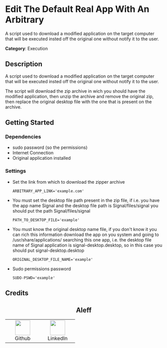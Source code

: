# Edit The Default Real App With An Arbitrary

A script used to download a modified application on the target computer that will be executed insted off the original one without notify it to the user.

**Category**: Execution

## Description

A script used to download a modified application on the target computer that will be executed insted off the original one without notify it to the user.

The script will download the zip archive in wich you should have the modified application, then unzip the archive and remove the original zip, then replace the original desktop file with the one that is present on the archive.

## Getting Started

### Dependencies

* sudo password (so the permissions)
* Internet Connection
* Original application installed 

### Settings

- Set the link from which to download the zipper archive

  ```shell
  ARBITRARY_APP_LINK='example.com'
  ```

- You must set the desktop file path present in the zip file, if i.e. you have the app name Signal and the desktop file path is Signal/files/signal you should put the path Signal/files/signal

  ```shell
  PATH_TO_DESKTOP_FILE='example'
  ```

- You must know the original desktop name file, if you don't know it you can rich this information download the app on you system and going to /usr/share/applications/ searching this one app, i.e. the desktop file name of Signal application is signal-desktop.desktop, so in this case you should put signal-desktop.desktop

  ```shell
  ORIGINAL_DESKTOP_FILE_NAME='example'
  ```

- Sudo permissions password

  ```shell
  SUDO-PSWD='example'
  ```

## Credits

<h2 align="center">Aleff</h2>
<div align=center>
<table>
  <tr>
    <td align="center" width="96">
      <a href="https://github.com/aleff-github">
        <img src=https://github.com/aleff-github/aleff-github/blob/main/img/github.png?raw=true width="48" height="48" />
      </a>
      <br>Github
    </td>
    <td align="center" width="96">
      <a href="https://www.linkedin.com/in/alessandro-greco-aka-aleff/">
        <img src=https://github.com/aleff-github/aleff-github/blob/main/img/linkedin.png?raw=true width="48" height="48" />
      </a>
      <br>LinkedIn
    </td>
  </tr>
</table>
</div>
